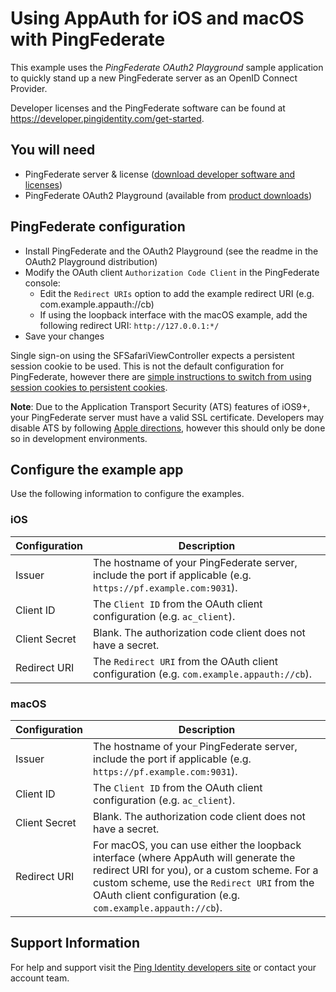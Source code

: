 # Using AppAuth for iOS and macOS with PingFederate

This example uses the *PingFederate OAuth2 Playground* sample application to quickly stand up a new PingFederate server as an OpenID Connect Provider.

Developer licenses and the PingFederate software can be found at https://developer.pingidentity.com/get-started.



## You will need

* PingFederate server & license ([download developer software and licenses](https://developer.pingidentity.com/get-started))
* PingFederate OAuth2 Playground (available from [product downloads](https://www.pingidentity.com/en/products/downloads/pingfederate.html))



## PingFederate configuration

* Install PingFederate and the OAuth2 Playground (see the readme in the OAuth2 Playground distribution)
* Modify the OAuth client `Authorization Code Client` in the PingFederate console:
  * Edit the `Redirect URIs` option to add the example redirect URI (e.g. com.example.appauth://cb)
  * If using the loopback interface with the macOS example, add the following redirect URI: `http://127.0.0.1:*/`
* Save your changes

Single sign-on using the SFSafariViewController expects a persistent session cookie to be used. This is not the default configuration for PingFederate, however there are [simple instructions to switch from using session cookies to persistent cookies](https://docs.pingidentity.com/bundle/pf_sm_extendLifetimeOfPfCookie_pf83/page/concept/extendingLifetimeOfPfCookie.html).

**Note**: Due to the Application Transport Security (ATS) features of iOS9+, your PingFederate server must have a valid SSL certificate. Developers may disable ATS by following [Apple directions](https://developer.apple.com/library/content/documentation/General/Reference/InfoPlistKeyReference/Articles/CocoaKeys.html), however this should only be done so in development environments.



## Configure the example app

Use the following information to configure the examples.

### iOS

| Configuration | Description      |
|---------------|------------------|
| Issuer        | The hostname of your PingFederate server, include the port if applicable (e.g. `https://pf.example.com:9031`). |
| Client ID     | The `Client ID` from the OAuth client configuration (e.g. `ac_client`). |
| Client Secret | Blank. The authorization code client does not have a secret. |
| Redirect URI  | The `Redirect URI` from the OAuth client configuration (e.g. `com.example.appauth://cb`). | 


### macOS

| Configuration | Description      |
|---------------|------------------|
| Issuer        | The hostname of your PingFederate server, include the port if applicable (e.g. `https://pf.example.com:9031`). |
| Client ID     | The `Client ID` from the OAuth client configuration (e.g. `ac_client`). |
| Client Secret | Blank. The authorization code client does not have a secret. |
| Redirect URI  | For macOS, you can use either the loopback interface (where AppAuth will generate the redirect URI for you), or a custom scheme. For a custom scheme, use the `Redirect URI` from the OAuth client configuration (e.g. `com.example.appauth://cb`). | 



## Support Information

For help and support visit the [Ping Identity developers site](https://developer.pingidentity.com/en/support.html) or contact your account team.

